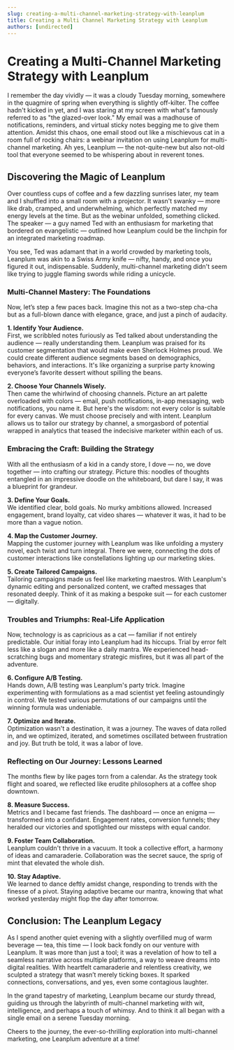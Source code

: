 ```yaml
---
slug: creating-a-multi-channel-marketing-strategy-with-leanplum
title: Creating a Multi Channel Marketing Strategy with Leanplum
authors: [undirected]
---
```



# Creating a Multi-Channel Marketing Strategy with Leanplum

I remember the day vividly — it was a cloudy Tuesday morning, somewhere in the quagmire of spring when everything is slightly off-kilter. The coffee hadn't kicked in yet, and I was staring at my screen with what's famously referred to as "the glazed-over look." My email was a madhouse of notifications, reminders, and virtual sticky notes begging me to give them attention. Amidst this chaos, one email stood out like a mischievous cat in a room full of rocking chairs: a webinar invitation on using Leanplum for multi-channel marketing. Ah yes, Leanplum — the not-quite-new but also not-old tool that everyone seemed to be whispering about in reverent tones.

## Discovering the Magic of Leanplum

Over countless cups of coffee and a few dazzling sunrises later, my team and I shuffled into a small room with a projector. It wasn't swanky — more like drab, cramped, and underwhelming, which perfectly matched my energy levels at the time. But as the webinar unfolded, something clicked. The speaker — a guy named Ted with an enthusiasm for marketing that bordered on evangelistic — outlined how Leanplum could be the linchpin for an integrated marketing roadmap.

You see, Ted was adamant that in a world crowded by marketing tools, Leanplum was akin to a Swiss Army knife — nifty, handy, and once you figured it out, indispensable. Suddenly, multi-channel marketing didn't seem like trying to juggle flaming swords while riding a unicycle.

### Multi-Channel Mastery: The Foundations

Now, let’s step a few paces back. Imagine this not as a two-step cha-cha but as a full-blown dance with elegance, grace, and just a pinch of audacity.

**1. Identify Your Audience.**  
First, we scribbled notes furiously as Ted talked about understanding the audience — really understanding them. Leanplum was praised for its customer segmentation that would make even Sherlock Holmes proud. We could create different audience segments based on demographics, behaviors, and interactions. It's like organizing a surprise party knowing everyone’s favorite dessert without spilling the beans.

**2. Choose Your Channels Wisely.**  
Then came the whirlwind of choosing channels. Picture an art palette overloaded with colors — email, push notifications, in-app messaging, web notifications, you name it. But here's the wisdom: not every color is suitable for every canvas. We must choose precisely and with intent. Leanplum allows us to tailor our strategy by channel, a smorgasbord of potential wrapped in analytics that teased the indecisive marketer within each of us.

### Embracing the Craft: Building the Strategy

With all the enthusiasm of a kid in a candy store, I dove — no, we dove together — into crafting our strategy. Picture this: noodles of thoughts entangled in an impressive doodle on the whiteboard, but dare I say, it was a blueprint for grandeur.

**3. Define Your Goals.**  
We identified clear, bold goals. No murky ambitions allowed. Increased engagement, brand loyalty, cat video shares — whatever it was, it had to be more than a vague notion.

**4. Map the Customer Journey.**  
Mapping the customer journey with Leanplum was like unfolding a mystery novel, each twist and turn integral. There we were, connecting the dots of customer interactions like constellations lighting up our marketing skies.

**5. Create Tailored Campaigns.**  
Tailoring campaigns made us feel like marketing maestros. With Leanplum's dynamic editing and personalized content, we crafted messages that resonated deeply. Think of it as making a bespoke suit — for each customer — digitally.

### Troubles and Triumphs: Real-Life Application

Now, technology is as capricious as a cat — familiar if not entirely predictable. Our initial foray into Leanplum had its hiccups. Trial by error felt less like a slogan and more like a daily mantra. We experienced head-scratching bugs and momentary strategic misfires, but it was all part of the adventure.

**6. Configure A/B Testing.**  
Hands down, A/B testing was Leanplum's party trick. Imagine experimenting with formulations as a mad scientist yet feeling astoundingly in control. We tested various permutations of our campaigns until the winning formula was undeniable.

**7. Optimize and Iterate.**  
Optimization wasn't a destination, it was a journey. The waves of data rolled in, and we optimized, iterated, and sometimes oscillated between frustration and joy. But truth be told, it was a labor of love.

### Reflecting on Our Journey: Lessons Learned

The months flew by like pages torn from a calendar. As the strategy took flight and soared, we reflected like erudite philosophers at a coffee shop downtown.

**8. Measure Success.**  
Metrics and I became fast friends. The dashboard — once an enigma — transformed into a confidant. Engagement rates, conversion funnels; they heralded our victories and spotlighted our missteps with equal candor.

**9. Foster Team Collaboration.**  
Leanplum couldn't thrive in a vacuum. It took a collective effort, a harmony of ideas and camaraderie. Collaboration was the secret sauce, the sprig of mint that elevated the whole dish.

**10. Stay Adaptive.**  
We learned to dance deftly amidst change, responding to trends with the finesse of a pivot. Staying adaptive became our mantra, knowing that what worked yesterday might flop the day after tomorrow.

## Conclusion: The Leanplum Legacy

As I spend another quiet evening with a slightly overfilled mug of warm beverage — tea, this time — I look back fondly on our venture with Leanplum. It was more than just a tool; it was a revelation of how to tell a seamless narrative across multiple platforms, a way to weave dreams into digital realities. With heartfelt camaraderie and relentless creativity, we sculpted a strategy that wasn’t merely ticking boxes. It sparked connections, conversations, and yes, even some contagious laughter.

In the grand tapestry of marketing, Leanplum became our sturdy thread, guiding us through the labyrinth of multi-channel marketing with wit, intelligence, and perhaps a touch of whimsy. And to think it all began with a single email on a serene Tuesday morning.

Cheers to the journey, the ever-so-thrilling exploration into multi-channel marketing, one Leanplum adventure at a time!